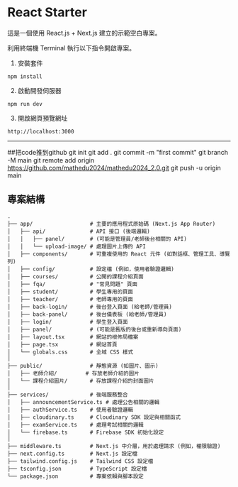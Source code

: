 # React Starter

這是一個使用 React.js + Next.js 建立的示範空白專案。

利用終端機 Terminal 執行以下指令開啟專案。

1. 安裝套件
```
npm install
```

2. 啟動開發伺服器
```
npm run dev
```

3. 開啟網頁預覽網址
```
http://localhost:3000
```

--------
##把code推到github
git init
git add .
git commit -m "first commit"
git branch -M main
git remote add origin https://github.com/mathedu2024/mathedu2024_2.0.git
git push -u origin main

## 專案結構

```
.
├── app/                  # 主要的應用程式原始碼 (Next.js App Router)
│   ├── api/              # API 接口 (後端邏輯)
│   │   ├── panel/        # (可能是管理員/老師後台相關的 API)
│   │   └── upload-image/ # 處理圖片上傳的 API
│   ├── components/       # 可重複使用的 React 元件 (如對話框、管理工具、導覽列)
│   ├── config/           # 設定檔 (例如，使用者驗證邏輯)
│   ├── courses/          # 公開的課程介紹頁面
│   ├── fqa/              # "常見問題" 頁面
│   ├── student/          # 學生專用的頁面
│   ├── teacher/          # 老師專用的頁面
│   ├── back-login/       # 後台登入頁面 (給老師/管理員)
│   ├── back-panel/       # 後台儀表板 (給老師/管理員)
│   ├── login/            # 學生登入頁面
│   ├── panel/            # (可能是舊版的後台或重新導向頁面)
│   ├── layout.tsx        # 網站的根佈局檔案
│   ├── page.tsx          # 網站首頁
│   └── globals.css       # 全域 CSS 樣式
│
├── public/               # 靜態資源 (如圖片、圖示)
│   ├── 老師介紹/         # 存放老師介紹的圖片
│   └── 課程介紹圖片/       # 存放課程介紹的封面圖片
│
├── services/             # 後端服務整合
│   ├── announcementService.ts # 處理公告相關的邏輯
│   ├── authService.ts    # 使用者驗證邏輯
│   ├── cloudinary.ts     # Cloudinary SDK 設定與相關函式
│   ├── examService.ts    # 處理考試相關的邏輯
│   └── firebase.ts       # Firebase SDK 初始化設定
│
├── middleware.ts         # Next.js 中介層，用於處理請求 (例如，權限驗證)
├── next.config.ts        # Next.js 設定檔
├── tailwind.config.js    # Tailwind CSS 設定檔
├── tsconfig.json         # TypeScript 設定檔
└── package.json          # 專案依賴與腳本設定